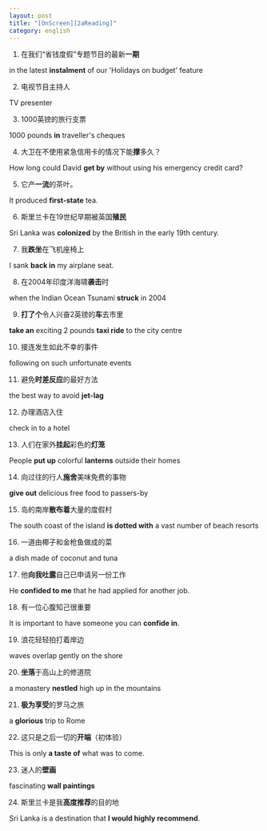 ```yaml
---
layout: post
title: "[OnScreen][2aReading]"
category: english
---
```


1. 在我们“省钱度假”专题节目的最新**一期**

in the latest **instalment** of our 'Holidays on budget' feature

2. 电视节目主持人

TV presenter

3. 1000英镑的旅行支票

1000 pounds **in** traveller's cheques

4. 大卫在不使用紧急信用卡的情况下能**撑**多久？

How long could David **get by** without using his emergency credit card?

5. 它产**一流**的茶叶。

It produced **first-state** tea.


6. 斯里兰卡在19世纪早期被英国**殖民**

Sri Lanka was **colonized** by the British in the early 19th century.

7. 我**跌坐**在飞机座椅上

I sank **back in**  my airplane seat.

8. 在2004年印度洋海啸**袭击**时

when the Indian Ocean Tsunami **struck** in 2004

9. **打了个**令人兴奋2英镑的**车**去市里

**take an** exciting 2 pounds **taxi ride** to the city centre

10. 接连发生如此不幸的事件

following on such unfortunate events

11. 避免**时差反应**的最好方法

the best way to avoid **jet-lag**

12. 办理酒店入住

check in to a hotel

13. 人们在家外**挂起**彩色的**灯笼**

People **put up** colorful **lanterns** outside their homes

14. 向过往的行人**施舍**美味免费的事物

**give out** delicious free food to passers-by

15. 岛的南岸**散布着**大量的度假村

The south coast of the island **is dotted with** a vast number of beach resorts

16. 一道由椰子和金枪鱼做成的菜

a dish made of coconut and tuna

17. 他**向我吐露**自己已申请另一份工作

He **confided to me** that he had applied for another job.

18. 有一位心腹知己很重要

It is important to have someone you can **confide in**.

19. 浪花轻轻拍打着岸边

waves overlap gently on the shore

20. **坐落**于高山上的修道院

a monastery **nestled** high up in the mountains

21. **极为享受**的罗马之旅

a **glorious** trip to Rome

22. 这只是之后一切的**开端**（初体验）

This is only **a taste of** what was to come.

23. 迷人的**壁画**

fascinating **wall paintings**

24. 斯里兰卡是我**高度推荐**的目的地

Sri Lanka is a destination that **I would highly recommend**.
